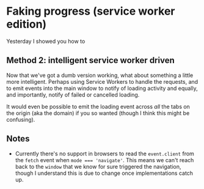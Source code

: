 # Faking progress (service worker edition)

Yesterday I showed you how to

## Method 2: intelligent service worker driven

Now that we've got a dumb version working, what about something a little more intelligent. Perhaps using Service Workers to handle the requests, and to emit events into the main window to notify of loading activity and equally, and importantly, notify of failed or cancelled loading.

It would even be possible to emit the loading event across _all_ the tabs on the origin (aka the domain) if you so wanted (though I think this might be confusing).

## Notes

- Currently there's no support in browsers to read the `event.client` from the `fetch` event when `mode === 'navigate'`. This means we can't reach back to the `window` that we know for sure triggered the navigation, though I understand this is due to change once implementations catch up.


